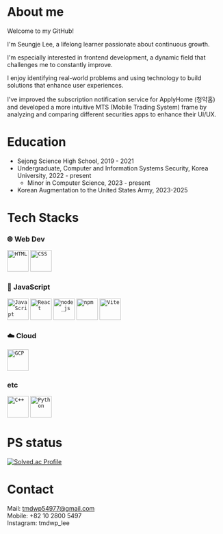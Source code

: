 # About me

Welcome to my GitHub!

I'm Seungje Lee, a lifelong learner passionate about continuous growth.

I'm especially interested in frontend development, a dynamic field that challenges me to constantly improve.

I enjoy identifying real-world problems and using technology to build solutions that enhance user experiences.

I've improved the subscription notification service for ApplyHome (청약홈) and developed a more intuitive MTS (Mobile Trading System) frame by analyzing and comparing different securities apps to enhance their UI/UX.

# Education
- Sejong Science High School, 2019 - 2021
- Undergraduate, Computer and Information Systems Security, Korea University, 2022 - present
  - Minor in Computer Science, 2023 - present
- Korean Augmentation to the United States Army, 2023-2025
  
# Tech Stacks

### 🌐 Web Dev
<div>
	<code><img width="50" src="https://raw.githubusercontent.com/marwin1991/profile-technology-icons/refs/heads/main/icons/html.png" alt="HTML" title="HTML"/></code>
	<code><img width="50" src="https://raw.githubusercontent.com/marwin1991/profile-technology-icons/refs/heads/main/icons/css.png" alt="CSS" title="CSS"/></code>
</div>

### 📜 JavaScript
<div>
	<code><img width="50" src="https://raw.githubusercontent.com/marwin1991/profile-technology-icons/refs/heads/main/icons/javascript.png" alt="JavaScript" title="JavaScript"/></code>
	<code><img width="50" src="https://raw.githubusercontent.com/marwin1991/profile-technology-icons/refs/heads/main/icons/react.png" alt="React" title="React"/></code>
	<code><img width="50" src="https://raw.githubusercontent.com/marwin1991/profile-technology-icons/refs/heads/main/icons/node_js.png" alt="node_js" title="node_js"></code>
	<code><img width="50" src="https://raw.githubusercontent.com/marwin1991/profile-technology-icons/refs/heads/main/icons/npm.png" alt="npm" title="npm"></code>
	<code><img width="50" src="https://raw.githubusercontent.com/marwin1991/profile-technology-icons/refs/heads/main/icons/vite.png" alt="Vite" title="Vite"></code>
</div>

### ☁️ Cloud
<div>
	<code><img width="50" src="https://raw.githubusercontent.com/marwin1991/profile-technology-icons/refs/heads/main/icons/gcp.png" alt="GCP" title="GCP"></code>
</div>
 
### etc
 <div>
	<code><img width="50" src="https://raw.githubusercontent.com/marwin1991/profile-technology-icons/refs/heads/main/icons/c++.png" alt="C++" title="C++"/></code>
	<code><img width="50" src="https://raw.githubusercontent.com/marwin1991/profile-technology-icons/refs/heads/main/icons/python.png" alt="Python" title="Python"/></code>
</div>

# PS status
[![Solved.ac Profile](http://mazassumnida.wtf/api/v2/generate_badge?boj=tmdwp54977)](https://solved.ac/tmdwp54977/)

# Contact
Mail: tmdwp54977@gmail.com<br/>
Mobile: +82 10 2800 5497<br/>
Instagram: tmdwp_lee
